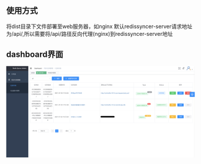 
## 使用方式
    
  将dist目录下文件部署至web服务器，如nginx
  默认redissyncer-server请求地址为/api/,所以需要将/api/路径反向代理(nginx)到redissyncer-server地址

## dashboard界面

![](img/dashboard/dashborad1.png)
